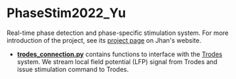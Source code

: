 # PhaseStim2022_Yu
Real-time phase detection and phase-specific stimulation system. For more introduction of the project, see its [project page](https://jhanliufu.github.io/projects/closed_loop_control.html) on Jhan's website.

- **[trodes_connection.py](trodes_connection.py)** contains functions to interface with the [Trodes](https://spikegadgets.com/) system. We stream local field potential (LFP) signal from Trodes and issue stimulation command to Trodes.
